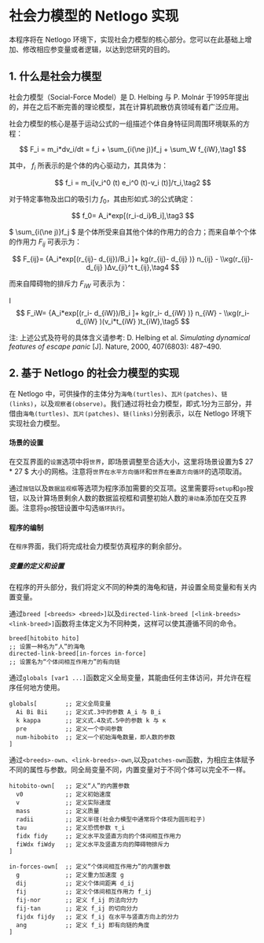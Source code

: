# 社会力模型的 Netlogo 实现 #

本程序将在 Netlogo 环境下，实现社会力模型的核心部分。您可以在此基础上增加、修改相应参变量或者逻辑，以达到您研究的目的。

## 1. 什么是社会力模型 ##

社会力模型（Social-Force Model）是 D. Helbing 与 P. Molnár 于1995年提出的，并在之后不断完善的理论模型，其在计算机疏散仿真领域有着广泛应用。

社会力模型的核心是基于运动公式的一组描述个体自身特征同周围环境联系的方程：

$$ F_i = m_i*dv_i/dt = f_i + \sum_{i(\ne j)}f_j + \sum_W f_{iW},\tag1 $$

其中， $f_i$ 所表示的是个体的内心驱动力，其具体为：

$$ f_i = m_i[v_i^0 (t) e_i^0 (t)-v_i (t)]/τ_i,\tag2 $$

对于特定事物及出口的吸引力 $f_0$，其由形如式.3的公式确定：

$$ f_0= A_i*exp[(r_i-d_i)⁄B_i],\tag3 $$

$ \sum_{i(\ne j)}f_j $ 是个体所受来自其他个体的作用力的合力；而来自单个个体的作用力 $F_{ij}$ 可表示为：

$$ F_{ij}= {A_i*exp[(r_{ij}- d_{ij})/B_i ]+ kg(r_{ij}- d_{ij} )} n_{ij}  - \\κg(r_{ij}- d_{ij} )Δv_{ji}^t  t_{ij},\tag4 $$

而来自障碍物的排斥力 $F_{iW}$ 可表示为：

I$$ F_iW= {A_i*exp[(r_i- d_{iW})/B_i ]+ kg(r_i- d_{iW} )} n_{iW}  - \\κg(r_i- d_{iW} )(v_i*t_{iW} )t_{iW},\tag5 $$

注: 上述公式及符号的具体含义请参考: D. Helbing et al. _Simulating dynamical features of escape panic_ [J]. Nature, 2000, 407(6803): 487–490.

## 2. 基于 Netlogo 的社会力模型的实现 ##

在 Netlogo 中，可供操作的主体分为`海龟(turtles)`、`瓦片(patches)`、`链(links)`，以及`观察者(observe)`。我们通过将社会力模型，即式.1分为三部分，并借由`海龟(turtles)`、`瓦片(patches)`、`链(links)`分别表示，以在 Netlogo 环境下实现社会力模型。

#### 场景的设置 ####

在交互界面的`设置`选项中将`世界`，即场景调整至合适大小，这里将场景设置为$ 27 * 27 $ 大小的网格。注意将`世界在水平方向循环`和`世界在垂直方向循环`的选项取消。

通过`按钮`以及`数据监视框`等选项为程序添加需要的交互项。这里需要将`setup`和`go`按钮，以及计算场景剩余人数的数据监视框和调整初始人数的`滑动条`添加在交互界面。注意将`go`按钮设置中勾选`循环执行`。

#### 程序的编制 ####

在`程序`界面，我们将完成社会力模型仿真程序的剩余部分。

##### 变量的定义和设置 #####

在程序的开头部分，我们将定义不同的种类的海龟和链，并设置全局变量和有关内置变量。

通过`breed [<breeds> <breed>]`以及`directed-link-breed [<link-breeds> <link-breed>]`函数将主体定义为不同种类，这样可以使其遵循不同的命令。

```
breed[hitobito hito]	
;; 设置一种名为“人”的海龟
directed-link-breed[in-forces in-force]
;; 设置名为“个体间相互作用力”的有向链
```

通过`globals [var1 ...]`函数定义全局变量，其能由任何主体访问，并允许在程序任何地方使用。

```
globals[		;; 定义全局变量
  Ai Bi Bii 	;; 定义式.3中的参数 A_i 与 B_i
  k kappa		;; 定义式.4及式.5中的参数 k 与 κ
  pre			;; 定义一个中间参数
  num-hibobito 	;; 定义一个初始海龟数量，即人数的参数	
]
```

通过`<breeds>-own`、`<link-breeds>-own`,以及`patches-own`函数，为相应主体赋予不同的属性与参数。同全局变量不同，内置变量对于不同个体可以完全不一样。

```
hitobito-own[	;; 定义“人”的内置参数
  v0			;; 定义初始速度
  v				;; 定义实际速度
  mass			;; 定义质量
  radii			;; 定义半径(社会力模型中通常将个体视为圆形粒子)
  tau			;; 定义恐慌参数 τ_i
  fidx fidy		;; 定义水平及竖直方向的个体间相互作用力
  fiWdx fiWdy	;; 定义水平及竖直方向的障碍物排斥力
]

in-forces-own[	;; 定义“个体间相互作用力”的内置参数
  g				;; 定义重力加速度 g
  dij			;; 定义个体间距离 d_ij
  fij			;; 定义个体间相互作用力 f_ij
  fij-nor		;; 定义 f_ij 的法向分力 
  fij-tan		;; 定义 f_ij 的切向分力
  fijdx fijdy	;; 定义 f_ij 在水平与竖直方向上的分力
  ang			;; 定义 f_ij 即有向链的角度
]

```

